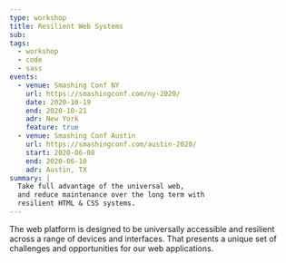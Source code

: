 ```yaml
---
type: workshop
title: Resilient Web Systems
sub:
tags:
  - workshop
  - code
  - sass
events:
  - venue: Smashing Conf NY
    url: https://smashingconf.com/ny-2020/
    date: 2020-10-19
    end: 2020-10-21
    adr: New York
    feature: true
  - venue: Smashing Conf Austin
    url: https://smashingconf.com/austin-2020/
    start: 2020-06-08
    end: 2020-06-10
    adr: Austin, TX
summary: |
  Take full advantage of the universal web,
  and reduce maintenance over the long term with
  resilient HTML & CSS systems.
---
```


The web platform is designed to be
universally accessible and resilient
across a range of devices and interfaces.
That presents a unique set of challenges and opportunities
for our web applications.
